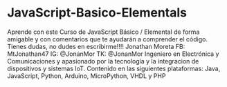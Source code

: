 # JavaScript-Basico-Elementals
Aprende con este Curso de JavaScript Básico / Elemental de forma amigable y con comentarios que te ayudarán a comprender el código.
Tienes dudas, no dudes en escribirme!!!!
Jonathan Moreta
FB: MtJonathan47
IG: @JonanMor
TK: @JonanMor
Ingeniero en Electrónica y Comunicaciones y apasionado por la tecnología y la integracion de dispositivos y sistemas IoT.
Contenido en las siguientes plataformas: Java, JavaScript, Python, Arduino, MicroPython, VHDL y PHP
